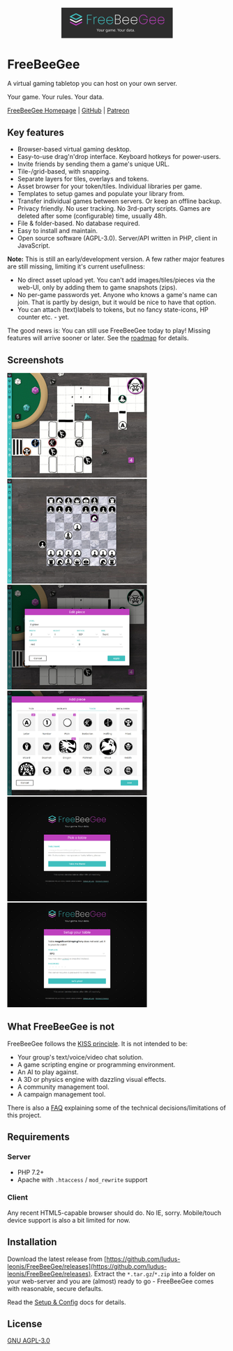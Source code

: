 <p align="center">
  <img width="256" src="docs/FreeBeeGee-logo.svg">
</p>

# FreeBeeGee

A virtual gaming tabletop you can host on your own server.

Your game. Your rules. Your data.

[FreeBeeGee Homepage](https://freebeegee.org/) | [GitHub](https://github.com/ludus-leonis/FreeBeeGee) | [Patreon](https://www.patreon.com/LudusLeonis)

## Key features

* Browser-based virtual gaming desktop.
* Easy-to-use drag'n'drop interface. Keyboard hotkeys for power-users.
* Invite friends by sending them a game's unique URL.
* Tile-/grid-based, with snapping.
* Separate layers for tiles, overlays and tokens.
* Asset browser for your token/tiles. Individual libraries per game.
* Templates to setup games and populate your library from.
* Transfer individual games between servers. Or keep an offline backup.
* Privacy friendly. No user tracking. No 3rd-party scripts. Games are deleted after some (configurable) time, usually 48h.
* File & folder-based. No database required.
* Easy to install and maintain.
* Open source software (AGPL-3.0). Server/API written in PHP, client in JavaScript.

**Note:** This is still an early/development version. A few rather major features are still missing, limiting it's current usefullness:

* No direct asset upload yet. You can't add images/tiles/pieces via the web-UI, only by adding them to game snapshots (zips).
* No per-game passwords yet. Anyone who knows a game's name can join. That is partly by design, but it would be nice to have that option.
* You can attach (text)labels to tokens, but no fancy state-icons, HP counter etc. - yet.

The good news is: You can still use FreeBeeGee today to play! Missing features will arrive sooner or later. See the [roadmap](docs/roadmap.md) for details.

## Screenshots

<img src="docs/FreeBeeGee-screenshot-3.jpg" width="320px">
<img src="docs/FreeBeeGee-screenshot-6.jpg" width="320px">
<img src="docs/FreeBeeGee-screenshot-4.jpg" width="320px">
<img src="docs/FreeBeeGee-screenshot-5.jpg" width="320px">
<img src="docs/FreeBeeGee-screenshot-1.jpg" width="320px">
<img src="docs/FreeBeeGee-screenshot-2.jpg" width="320px">

## What FreeBeeGee is not

FreeBeeGee follows the [KISS principle](https://en.wikipedia.org/wiki/KISS_principle). It is not intended to be:

* Your group's text/voice/video chat solution.
* A game scripting engine or programming environment.
* An AI to play against.
* A 3D or physics engine with dazzling visual effects.
* A community management tool.
* A campaign management tool.

There is also a [FAQ](docs/FAQ.md) explaining some of the technical decisions/limitations of this project.

## Requirements

### Server

* PHP 7.2+
* Apache with `.htaccess` / `mod_rewrite` support

### Client

Any recent HTML5-capable browser should do. No IE, sorry. Mobile/touch device support is also a bit limited for now.

## Installation

Download the latest release from [https://github.com/ludus-leonis/FreeBeeGee/releases](https://github.com/ludus-leonis/FreeBeeGee/releases). Extract the `*.tar.gz`/`*.zip` into a folder on your web-server and you are (almost) ready to go - FreeBeeGee comes with reasonable, secure defaults.

Read the [Setup & Config](docs/INSTALL.md) docs for details.

## License

[GNU AGPL-3.0](LICENSE.md)
